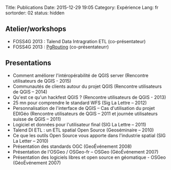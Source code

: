 Title: Publications
Date: 2015-12-29 19:05
Category: Expérience
Lang: fr
sortorder: 02
status: hidden

## Atelier/workshops

* FOSS4G 2013 : Talend Data Intragration ETL (co-présentateur)
* FOSS4G 2013 : [PgRouting](http://2013.foss4g.org/conf/programme/workshops/16/index.html) (co-présentateurr)

## Presentations

* Comment améliorer l'intéropérabilité de QGIS server (Rencontre utilisateurs de QGIS - 2015)
* Communautés de clients autour du projet QGIS (Rencontre utilisateurs de QGIS – 2014)
* Qu'est ce qu'un hackfest QGIS ? (Rencontre utilisateurs de QGIS - 2013)
* 25 mn pour comprendre le standard WFS (Sig La Lettre – 2012)
* Personnalisation de l'interface de QGIS – Cas d'utilisation du projet EDIGéo (Rencontre utilisateurs de QGIS – 2011 et journée utilisateurs suisse de QGIS – 2011)
* Logiciel et données pour l'utilisateur final (SIG La Lettre – 2011)
* Talend DI ETL : un ETL spatial Open Source (Geoséminaire – 2010)
* Ce que les outils Open Source  vous apporte dans l'industrie spatial (SIG La Letter – 2010)
* Présentation des standards OGC (GeoÉvénement 2008)
* Présentation de l'OSGeo / OSGeo-fr – OSGeo (GéoÉvénement 2007)
* Présentation des logiciels libres et open source en géomatique - OSGeo (GéoÉvénement 2007)